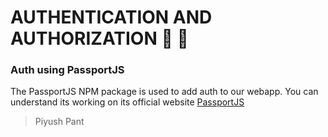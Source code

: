# AUTHENTICATION AND AUTHORIZATION	:lock_with_ink_pen: :key:

### Auth using PassportJS

The PassportJS NPM package is used to add auth to our webapp. You can understand its working on its official website [PassportJS](https://www.passportjs.org/)

> Piyush Pant
